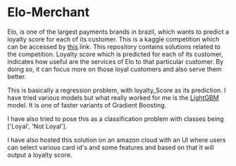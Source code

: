 # Elo-Merchant
Elo, is one of the largest payments brands in brazil, which wants to predict a loyalty score for each of its customer.
This is a kaggle competition which can be accessed by [this](https://www.kaggle.com/c/elo-merchant-category-recommendation) link.
This repository contains solutions related to the competition. Loyalty score which is predicted for each of its customer, indicates how useful are the services of Elo to that particular customer. By doing so, it can focus more on those loyal customers and also serve them better.

This is basically a regression problem, with loyalty_Score as its prediction. I have tried various models but what really worked for me is the [LightGBM](https://papers.nips.cc/paper/2017/file/6449f44a102fde848669bdd9eb6b76fa-Paper.pdf) model. It is one of faster variants of Gradient Boosting.

I have also tried to pose this as a classification problem with classes being ['Loyal', 'Not Loyal'].

I have also hosted this solution on an amazon cloud with an UI where users can select various card id's and some features and based on that it will output a loyalty score.
